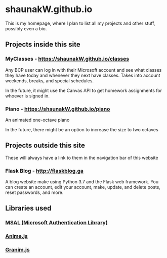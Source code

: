 # shaunakW.github.io
This is my homepage, where I plan to list all my projects and other stuff, possibly even a bio.

## Projects inside this site

### MyClasses - https://shaunakW.github.io/classes
Any BCP user can log in with their Microsoft account and see what classes they have today and whenever they next have classes.
Takes into account weekends, breaks, and special schedules.

In the future, it might use the Canvas API to get homework assignments for whoever is signed in.

### Piano - https://shaunakW.github.io/piano
An animated one-octave piano

In the future, there might be an option to increase the size to two octaves

## Projects outside this site
These will always have a link to them in the navigation bar of this website

### Flask Blog - http://flaskblog.ga
A blog website make using Python 3.7 and the Flask web framework.
You can create an account, edit your account, make, update, and delete posts, reset passwords, and more.

## Libraries used

### [MSAL (Microsoft Authentication Library)](https://github.com/AzureAD/microsoft-authentication-library-for-js)
### [Anime.js](https://animejs.com/)
### [Granim.js](https://sarcadass.github.io/granim.js/)
